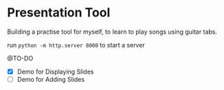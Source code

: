 # Presentation Tool

Building a practise tool for myself, to learn to play songs using guitar tabs.

run `python -m http.server 8000` to start a server

@TO-DO

- [x] Demo for Displaying Slides
- [ ] Demo for Adding Slides
